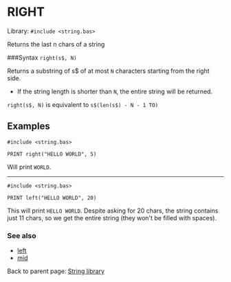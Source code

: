 # RIGHT

Library: `#include <string.bas>`

Returns the last n chars of a string


###Syntax
`right(s$, N)`

Returns a substring of s$ of at most `N` characters starting from the right side.

 * If the string length is shorter than `N`, the entire string will be returned.

`right(s$, N)` is equivalent to `s$(len(s$) - N - 1 TO)`

## Examples

```basic
#include <string.bas>

PRINT right("HELLO WORLD", 5)
```
Will print `WORLD`.

---

```basic
#include <string.bas>

PRINT left("HELLO WORLD", 20)
```
This will print `HELLO WORLD`. Despite asking for 20 chars, the string contains
just 11 chars, so we get the entire string (they won't be filled with spaces).


### See also

 * [left](left.md)
 * [mid](mid.md)


Back to parent page: [String library](../string.bas.md)
